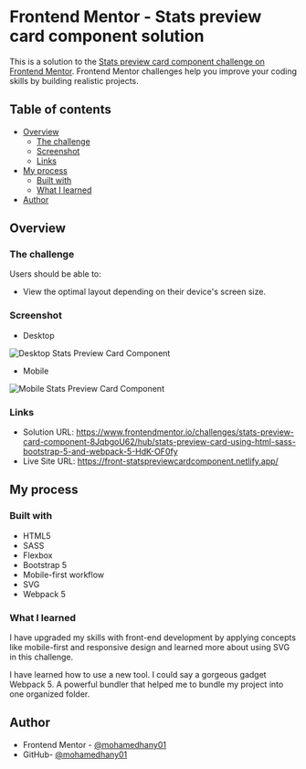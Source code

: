 # Frontend Mentor - Stats preview card component solution

This is a solution to the [Stats preview card component challenge on Frontend Mentor](https://www.frontendmentor.io/challenges/stats-preview-card-component-8JqbgoU62). Frontend Mentor challenges help you improve your coding skills by building realistic projects. 

## Table of contents

- [Overview](#overview)
  - [The challenge](#the-challenge)
  - [Screenshot](#screenshot)
  - [Links](#links)
- [My process](#my-process)
  - [Built with](#built-with)
  - [What I learned](#what-i-learned)
- [Author](#author)


## Overview

### The challenge

Users should be able to:

- View the optimal layout depending on their device's screen size.

### Screenshot

- Desktop

![Desktop Stats Preview Card Component](https://user-images.githubusercontent.com/61619208/141074000-4b554fa7-52d3-4f4d-b27f-149cd6d5a13b.png)


- Mobile

![Mobile Stats Preview Card Component](https://user-images.githubusercontent.com/61619208/141074018-0e38b227-481c-4938-886b-d808fb83ccdf.png)


### Links

- Solution URL: https://www.frontendmentor.io/challenges/stats-preview-card-component-8JqbgoU62/hub/stats-preview-card-using-html-sass-bootstrap-5-and-webpack-5-HdK-OF0fy
- Live Site URL: https://front-statspreviewcardcomponent.netlify.app/

## My process

### Built with

- HTML5
- SASS
- Flexbox
- Bootstrap 5
- Mobile-first workflow
- SVG
- Webpack 5

### What I learned

I have upgraded my skills with front-end development by applying concepts like mobile-first and responsive design and learned more about using SVG in this challenge. 

I have learned how to use a new tool. I could say a gorgeous gadget Webpack 5. A powerful bundler that helped me to bundle my project into one organized folder.


## Author

- Frontend Mentor - [@mohamedhany01](https://www.frontendmentor.io/profile/mohamedhany01)
- GitHub- [@mohamedhany01](https://github.com/mohamedhany01)


